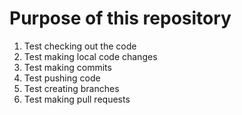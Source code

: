 # Purpose of this repository
1. Test checking out the code
2. Test making local code changes
3. Test making commits
4. Test pushing code
5. Test creating branches
6. Test making pull requests
